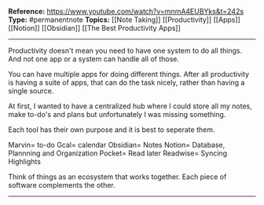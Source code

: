 
**Reference:** https://www.youtube.com/watch?v=mnmA4EUBYks&t=242s
**Type:** #permanentnote 
**Topics:** [[Note Taking]] [[Productivity]] [[Apps]] [[Notion]] [[Obsidian]] [[The Best Productivity Apps]]

----
Productivity doesn't mean you need to have one system to do all things. And not one app or a system can handle all of those.

You can have multiple apps for doing different things. After all productivity is having a suite of apps, that can do the task nicely, rather than having a single source.

At first, I wanted to have a centralized hub where I could store all my notes, make to-do's and plans but unfortunately I was missing something.

Each tool has their own purpose and it is best to seperate them.

Marvin= to-do
Gcal= calendar
Obsidian= Notes
Notion= Database, Plannning and Organization
Pocket= Read later
Readwise= Syncing Highlights

Think of things as an ecosystem that works together. Each piece of software complements the other.

----

